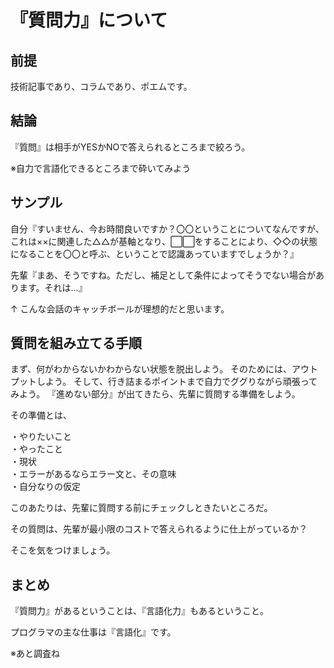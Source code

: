 # 『質問力』について


## 前提

技術記事であり、コラムであり、ポエムです。

## 結論

『質問』は相手がYESかNOで答えられるところまで絞ろう。

※自力で言語化できるところまで砕いてみよう

## サンプル

自分『すいません、今お時間良いですか？〇〇ということについてなんですが、これは××に関連した△△が基軸となり、⬜︎⬜︎をすることにより、◇◇の状態になることを〇〇と呼ぶ、ということで認識あっていますでしょうか？』


先輩『まあ、そうですね。ただし、補足として条件によってそうでない場合があります。それは…』



↑
こんな会話のキャッチボールが理想的だと思います。



## 質問を組み立てる手順

まず、何がわからないかわからない状態を脱出しよう。
そのためには、アウトプットしよう。
そして、行き詰まるポイントまで自力でググりながら頑張ってみよう。
『進めない部分』が出てきたら、先輩に質問する準備をしよう。

その準備とは、

・やりたいこと  
・やったこと  
・現状  
・エラーがあるならエラー文と、その意味  
・自分なりの仮定  

このあたりは、先輩に質問する前にチェックしときたいところだ。

その質問は、先輩が最小限のコストで答えられるように仕上がっているか？

そこを気をつけましょう。


## まとめ

『質問力』があるということは、『言語化力』もあるということ。

プログラマの主な仕事は『言語化』です。

※あと調査ね

